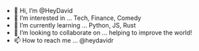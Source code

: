 - 👋 Hi, I’m @HeyDavid
- 👀 I’m interested in ... Tech, Finance, Comedy
- 🌱 I’m currently learning ... Python, JS, Rust
- 💞️ I’m looking to collaborate on ... helping to improve the world!
- 📫 How to reach me ... @heydavidr

<!---
HeyDavid/HeyDavid is a ✨ special ✨ repository because its `README.md` (this file) appears on your GitHub profile.
You can click the Preview link to take a look at your changes.
--->
